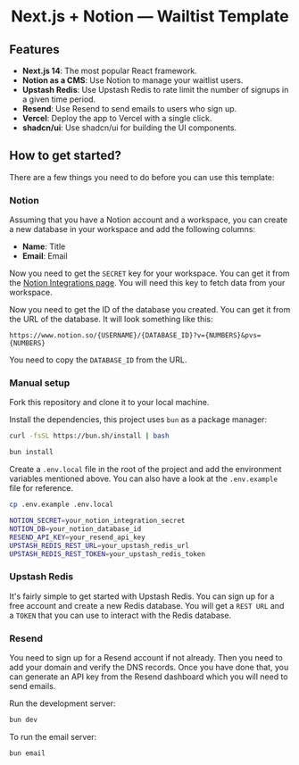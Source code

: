 <h1 align="center">Next.js + Notion — Wailtist Template</h1>

## Features

- **Next.js 14**: The most popular React framework.
- **Notion as a CMS**: Use Notion to manage your waitlist users.
- **Upstash Redis**: Use Upstash Redis to rate limit the number of signups in a given time period.
- **Resend**: Use Resend to send emails to users who sign up.
- **Vercel**: Deploy the app to Vercel with a single click.
- **shadcn/ui**: Use shadcn/ui for building the UI components.


## How to get started?

There are a few things you need to do before you can use this template:

### Notion

Assuming that you have a Notion account and a workspace, you can create a new database in your workspace and add the following columns:

- **Name**: Title
- **Email**: Email

Now you need to get the `SECRET` key for your workspace. You can get it from the [Notion Integrations page](https://www.notion.so/my-integrations). You will need this key to fetch data from your workspace.

Now you need to get the ID of the database you created. You can get it from the URL of the database. It will look something like this:

`https://www.notion.so/{USERNAME}/{DATABASE_ID}?v={NUMBERS}&pvs={NUMBERS}`

You need to copy the `DATABASE_ID` from the URL.


### Manual setup

 Fork this repository and clone it to your local machine.

Install the dependencies, this project uses `bun` as a package manager:

```bash
curl -fsSL https://bun.sh/install | bash
```

```bash
bun install
```

Create a `.env.local` file in the root of the project and add the environment variables mentioned above. You can also have a look at the `.env.example` file for reference.

```bash
cp .env.example .env.local
```

```bash
NOTION_SECRET=your_notion_integration_secret
NOTION_DB=your_notion_database_id
RESEND_API_KEY=your_resend_api_key
UPSTASH_REDIS_REST_URL=your_upstash_redis_url
UPSTASH_REDIS_REST_TOKEN=your_upstash_redis_token
```

### Upstash Redis

It's fairly simple to get started with Upstash Redis. You can sign up for a free account and create a new Redis database. You will get a `REST URL` and a `TOKEN` that you can use to interact with the Redis database.

### Resend

You need to sign up for a Resend account if not already. Then you need to add your domain and verify the DNS records. Once you have done that, you can generate an API key from the Resend dashboard which you will need to send emails.

Run the development server:

```bash
bun dev
```

To run the email server:

```bash
bun email
```
